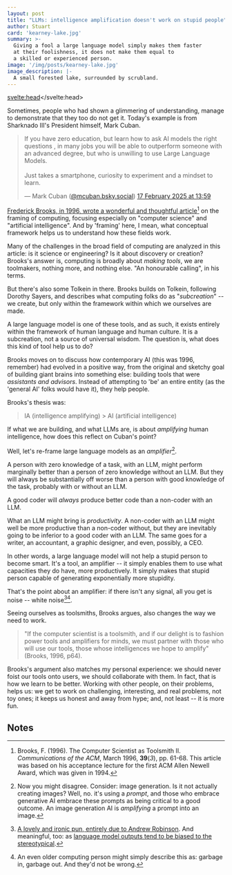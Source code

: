 ```yaml
---
layout: post
title: "LLMs: intelligence amplification doesn't work on stupid people"
author: Stuart
card: 'kearney-lake.jpg'
summary: >-
  Giving a fool a large language model simply makes them faster
  at their foolishness, it does not make them equal to 
  a skilled or experienced person.
image: '/img/posts/kearney-lake.jpg'
image_description: |-
  A small forested lake, surrounded by scrubland.
---
```

<svelte:head><script async src="https://embed.bsky.app/static/embed.js" charset="utf-8"></script></svelte:head>

Sometimes, people who had shown a glimmering of understanding, manage to
demonstrate that they too do not get it. Today's example is from Sharknado III's
President himself, Mark Cuban.

<blockquote class="bluesky-embed" data-bluesky-uri="at://did:plc:y5xyloyy7s4a2bwfeimj7r3b/app.bsky.feed.post/3lifd5rbnkk2k" data-bluesky-cid="bafyreifrhil5cljvrehmuemxujophwn55pl5ou5qa5wgwjkghis33h7gca" data-bluesky-embed-color-mode="system"><p lang="en">If you have zero education, but learn how to ask AI models the right questions , in many jobs you will be able to outperform someone with an advanced degree, but who is unwilling to use Large Language Models.<br>
<br>
Just takes a smartphone, curiosity to experiment and a mindset to learn.</p>&mdash; Mark Cuban (<a href="https://bsky.app/profile/did:plc:y5xyloyy7s4a2bwfeimj7r3b?ref_src=embed">@mcuban.bsky.social</a>) <a href="https://bsky.app/profile/did:plc:y5xyloyy7s4a2bwfeimj7r3b/post/3lifd5rbnkk2k?ref_src=embed">17 February 2025 at 13:59</a></blockquote>

[Frederick Brooks, in 1996, wrote a wonderful and thoughtful
article](https://www.cs.unc.edu/~brooks/Toolsmith-CACM.pdf)[^Brooks] on the framing of
computing, focusing especially on "computer science" and "artificial
intelligence". And by 'framing' here, I mean, what conceptual framework helps us
to understand how these fields work. 

[^Brooks]: Brooks, F. (1996). The Computer Scientist as Toolsmith II.
    *Communications of the ACM*, March 1996, **39**(*3*), pp. 61-68. This
    article was based on his acceptance lecture for the first ACM Allen Newell
    Award, which was given in 1994.

Many of the challenges in the broad field of computing are analyzed in this
article: is it science or engineering? Is it about discovery or creation?
Brooks's answer is, computing is broadly about *making tools*, we are toolmakers,
nothing more, and nothing else. "An honourable calling", in his terms.

But there's also some Tolkein in there. Brooks builds on Tolkein, following
Dorothy Sayers, and describes what computing folks do as "*subcreation*" -- we
create, but only within the framework within which we ourselves are made.

A large language model is one of these tools, and as such, it exists entirely
within the framework of human language and human culture. It is a subcreation,
not a source of universal wisdom. The question is, what does this kind of tool
help us to do?

Brooks moves on to discuss how contemporary AI (this was 1996, remember) had
evolved in a positive way, from the original and sketchy goal of building giant
brains into something else: building tools that were *assistants and advisors*.
Instead of attempting to 'be' an entire entity (as the 'general AI' folks would
have it), they help people. 

Brooks's thesis was:

> IA (intelligence amplifying) > AI (artificial intelligence)

If what we are building, and what LLMs are, is about *amplifying* human
intelligence, how does this reflect on Cuban's point?

Well, let's re-frame large language models as an *amplifier*[^Counterpoint]. 

[^Counterpoint]: Now you might disagree. Consider: image generation. Is it not
    actually creating images? Well, no. it's using a *prompt*, and those who
    embrace generative AI embrace these prompts as being critical to a good
    outcome. An image generation AI is *amplifying* a prompt into an image.

A person with zero knowledge of a task, with an LLM, might perform marginally
better than a person of zero knowledge without an LLM. But they will always be
substantially off worse than a person with good knowledge of the task, 
probably with or without an LLM. 

A good coder will *always* produce better code than a non-coder with an LLM. 

What an LLM might bring is *productivity*. A non-coder with an LLM might well be
more productive than a non-coder without, but they are inevitably going to be
inferior to a good coder with an LLM. The same goes for a writer, an accountant,
a graphic designer, and even, possibly, a CEO. 

In other words, a large language model will not help a stupid person to become
smart. It's a tool, an amplifier -- it simply enables them to use what
capacities they do have, more productively. It simply makes that stupid person
capable of generating exponentially more stupidity. 

That's the point about an amplifier: if there isn't any signal, all you get is noise 
-- white noise[^WhiteNoise][^GIGO]. 

[^WhiteNoise]: [A lovely and ironic pun, entirely due to Andrew
    Robinson](https://bsky.app/profile/andrewr.bsky.social/post/3lifqufbkv226).
    And meaningful, too: as [language model outputs tend to be biased to the
    stereotypical](https://morungos.com/2022/01/09/language-model-bias/).  

[^GIGO]: An even older computing person might simply describe this as: garbage
    in, garbage out. And they'd not be wrong.

Seeing ourselves as toolsmiths, Brooks argues, also changes the way we need to
work. 

> "If the computer scientist is a toolsmith, and if our delight is to fashion
> power tools and amplifiers for minds, we must partner with those who will use
> our tools, those whose intelligences we hope to amplify" (Brooks, 1996, p64).

Brooks's argument also matches my personal experience: we should never foist our
tools onto users, we should collaborate with them. In fact, that is how we learn
to be better. Working with other people, on their problems, helps us: we get to
work on challenging, interesting, and real problems, not toy ones; it keeps us
honest and away from hype; and, not least -- it is more fun. 

## Notes

